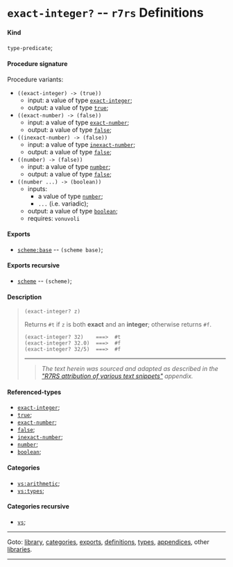 

<a id='definition__r7rs__exact-integer_3f'></a>

# `exact-integer?` -- `r7rs` Definitions


<a id='definition__r7rs__exact-integer_3f__kind'></a>

#### Kind

`type-predicate`;


<a id='definition__r7rs__exact-integer_3f__procedure-signature'></a>

#### Procedure signature

Procedure variants:
 * `((exact-integer) -> (true))`
   * input: a value of type [`exact-integer`](../../r7rs/types/exact-integer.md#type__r7rs__exact-integer);
   * output: a value of type [`true`](../../r7rs/types/true.md#type__r7rs__true);
 * `((exact-number) -> (false))`
   * input: a value of type [`exact-number`](../../r7rs/types/exact-number.md#type__r7rs__exact-number);
   * output: a value of type [`false`](../../r7rs/types/false.md#type__r7rs__false);
 * `((inexact-number) -> (false))`
   * input: a value of type [`inexact-number`](../../r7rs/types/inexact-number.md#type__r7rs__inexact-number);
   * output: a value of type [`false`](../../r7rs/types/false.md#type__r7rs__false);
 * `((number) -> (false))`
   * input: a value of type [`number`](../../r7rs/types/number.md#type__r7rs__number);
   * output: a value of type [`false`](../../r7rs/types/false.md#type__r7rs__false);
 * `((number ...) -> (boolean))`
   * inputs:
     * a value of type [`number`](../../r7rs/types/number.md#type__r7rs__number);
     * `...` (i.e. variadic);
   * output: a value of type [`boolean`](../../r7rs/types/boolean.md#type__r7rs__boolean);
   * requires: `vonuvoli`


<a id='definition__r7rs__exact-integer_3f__exports'></a>

#### Exports

 * [`scheme:base`](../../r7rs/exports/scheme_3a_base.md#export__r7rs__scheme_3a_base) -- `(scheme base)`;


<a id='definition__r7rs__exact-integer_3f__exports-recursive'></a>

#### Exports recursive

 * [`scheme`](../../r7rs/exports/scheme.md#export__r7rs__scheme) -- `(scheme)`;


<a id='definition__r7rs__exact-integer_3f__description'></a>

#### Description

> ````
> (exact-integer? z)
> ````
> 
> 
> Returns `#t` if `z` is both __exact__ and an __integer__;
> otherwise returns `#f`.
> 
> ````
> (exact-integer? 32)    ===>  #t
> (exact-integer? 32.0)  ===>  #f
> (exact-integer? 32/5)  ===>  #f
> ````
> 
> 
> ----
> > *The text herein was sourced and adapted as described in the ["R7RS attribution of various text snippets"](../../r7rs/appendices/attribution.md#appendix__r7rs__attribution) appendix.*


<a id='definition__r7rs__exact-integer_3f__referenced-types'></a>

#### Referenced-types

 * [`exact-integer`](../../r7rs/types/exact-integer.md#type__r7rs__exact-integer);
 * [`true`](../../r7rs/types/true.md#type__r7rs__true);
 * [`exact-number`](../../r7rs/types/exact-number.md#type__r7rs__exact-number);
 * [`false`](../../r7rs/types/false.md#type__r7rs__false);
 * [`inexact-number`](../../r7rs/types/inexact-number.md#type__r7rs__inexact-number);
 * [`number`](../../r7rs/types/number.md#type__r7rs__number);
 * [`boolean`](../../r7rs/types/boolean.md#type__r7rs__boolean);


<a id='definition__r7rs__exact-integer_3f__categories'></a>

#### Categories

 * [`vs:arithmetic`](../../r7rs/categories/vs_3a_arithmetic.md#category__r7rs__vs_3a_arithmetic);
 * [`vs:types`](../../r7rs/categories/vs_3a_types.md#category__r7rs__vs_3a_types);


<a id='definition__r7rs__exact-integer_3f__categories-recursive'></a>

#### Categories recursive

 * [`vs`](../../r7rs/categories/vs.md#category__r7rs__vs);

----

Goto: [library](../../r7rs/_index.md#library__r7rs), [categories](../../r7rs/categories/_index.md#toc__r7rs__categories), [exports](../../r7rs/exports/_index.md#toc__r7rs__exports), [definitions](../../r7rs/definitions/_index.md#toc__r7rs__definitions), [types](../../r7rs/types/_index.md#toc__r7rs__types), [appendices](../../r7rs/appendices/_index.md#toc__r7rs__appendices), other [libraries](../../_libraries.md#toc__libraries).

----

